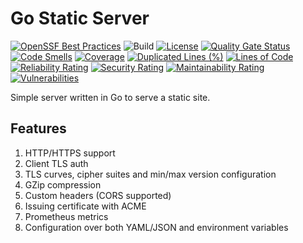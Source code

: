 # Go Static Server

[![OpenSSF Best Practices](https://www.bestpractices.dev/projects/9757/badge)](https://www.bestpractices.dev/projects/9757)
![Build](https://github.com/vlasov-y/gss/workflows/Build/badge.svg?branch=main)
[![License](https://img.shields.io/badge/License-Apache_2.0-blue.svg)](https://opensource.org/licenses/Apache-2.0)
[![Quality Gate Status](https://sonarcloud.io/api/project_badges/measure?project=vlasov-y_gss&metric=alert_status)](https://sonarcloud.io/summary/new_code?id=vlasov-y_gss)
[![Code Smells](https://sonarcloud.io/api/project_badges/measure?project=vlasov-y_gss&metric=code_smells)](https://sonarcloud.io/summary/new_code?id=vlasov-y_gss)
[![Coverage](https://sonarcloud.io/api/project_badges/measure?project=vlasov-y_gss&metric=coverage)](https://sonarcloud.io/summary/new_code?id=vlasov-y_gss)
[![Duplicated Lines (%)](https://sonarcloud.io/api/project_badges/measure?project=vlasov-y_gss&metric=duplicated_lines_density)](https://sonarcloud.io/summary/new_code?id=vlasov-y_gss)
[![Lines of Code](https://sonarcloud.io/api/project_badges/measure?project=vlasov-y_gss&metric=ncloc)](https://sonarcloud.io/summary/new_code?id=vlasov-y_gss)
[![Reliability Rating](https://sonarcloud.io/api/project_badges/measure?project=vlasov-y_gss&metric=reliability_rating)](https://sonarcloud.io/summary/new_code?id=vlasov-y_gss)
[![Security Rating](https://sonarcloud.io/api/project_badges/measure?project=vlasov-y_gss&metric=security_rating)](https://sonarcloud.io/summary/new_code?id=vlasov-y_gss)
[![Maintainability Rating](https://sonarcloud.io/api/project_badges/measure?project=vlasov-y_gss&metric=sqale_rating)](https://sonarcloud.io/summary/new_code?id=vlasov-y_gss)
[![Vulnerabilities](https://sonarcloud.io/api/project_badges/measure?project=vlasov-y_gss&metric=vulnerabilities)](https://sonarcloud.io/summary/new_code?id=vlasov-y_gss)

Simple server written in Go to serve a static site.

## Features

1. HTTP/HTTPS support
2. Client TLS auth
3. TLS curves, cipher suites and min/max version configuration
4. GZip compression
5. Custom headers (CORS supported)
6. Issuing certificate with ACME
7. Prometheus metrics
8. Configuration over both YAML/JSON and environment variables
